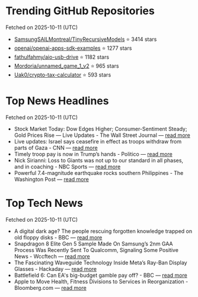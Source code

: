 # Trending GitHub Repositories
Fetched on 2025-10-11 (UTC)

- [SamsungSAILMontreal/TinyRecursiveModels](https://github.com/SamsungSAILMontreal/TinyRecursiveModels) ⭐ 3414 stars
- [openai/openai-apps-sdk-examples](https://github.com/openai/openai-apps-sdk-examples) ⭐ 1277 stars
- [fathulfahmy/aio-usb-drive](https://github.com/fathulfahmy/aio-usb-drive) ⭐ 1182 stars
- [Mordoria/unnamed_game_1_v2](https://github.com/Mordoria/unnamed_game_1_v2) ⭐ 965 stars
- [Uak0/crypto-tax-calculator](https://github.com/Uak0/crypto-tax-calculator) ⭐ 593 stars

# Top News Headlines
Fetched on 2025-10-11 (UTC)
- Stock Market Today: Dow Edges Higher; Consumer-Sentiment Steady; Gold Prices Rise — Live Updates - The Wall Street Journal — [read more](https://www.wsj.com/livecoverage/stock-market-today-dow-sp-500-nasdaq-10-10-2025)
- Live updates: Israel says ceasefire in effect as troops withdraw from parts of Gaza - CNN — [read more](https://www.cnn.com/world/live-news/israel-hamas-gaza-ceasefire-agreement-10-10-25)
- Timely troop pay is now in Trump’s hands - Politico — [read more](https://www.politico.com/live-updates/2025/10/10/congress/timely-troop-pay-is-now-in-trumps-hands-00601881)
- Nick Sirianni: Loss to Giants was not up to our standard in all phases, and in coaching - NBC Sports — [read more](https://www.nbcsports.com/nfl/profootballtalk/rumor-mill/news/nick-sirianni-loss-to-giants-was-not-up-to-our-standard-in-all-phases-and-in-coaching)
- Powerful 7.4-magnitude earthquake rocks southern Philippines - The Washington Post — [read more](https://www.washingtonpost.com/world/2025/10/10/powerful-quake-hits-philippines-davao/)

# Top Tech News
Fetched on 2025-10-11 (UTC)
- A digital dark age? The people rescuing forgotten knowledge trapped on old floppy disks - BBC — [read more](https://www.bbc.com/future/article/20251009-rescuing-knowledge-trapped-on-old-floppy-disks)
- Snapdragon 8 Elite Gen 5 Sample Made On Samsung’s 2nm GAA Process Was Recently Sent To Qualcomm, Signaling Some Positive News - Wccftech — [read more](https://wccftech.com/snapdragon-8-elite-gen-5-sample-on-samsung-2nm-gaa-process-sent-to-qualcomm/)
- The Fascinating Waveguide Technology Inside Meta’s Ray-Ban Display Glasses - Hackaday — [read more](https://hackaday.com/2025/10/09/the-fascinating-waveguide-technology-inside-metas-ray-ban-display-glasses/)
- Battlefield 6: Can EA's big-budget gamble pay off? - BBC — [read more](https://www.bbc.com/news/articles/c8xrkxdkkrno)
- Apple to Move Health, Fitness Divisions to Services in Reorganization - Bloomberg.com — [read more](https://www.bloomberg.com/news/articles/2025-10-10/apple-to-move-health-fitness-divisions-to-services-in-reorganization)
